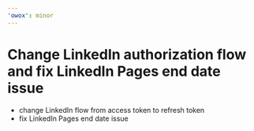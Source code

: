```yaml
---
'owox': minor
---
```


# Change LinkedIn authorization flow and fix LinkedIn Pages end date issue

- change LinkedIn flow from access token to refresh token
- fix LinkedIn Pages end date issue
